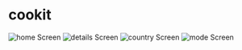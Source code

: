 # cookit

![home Screen](assets/screenshots/photo_3_2025-07-23_14-02-59.jpg)
![details Screen](assets/screenshots/photo_2_2025-07-23_14-02-59.jpg)
![country Screen](assets/screenshots/photo_1_2025-07-23_14-02-59.jpg)
![mode Screen](assets/screenshots/photo_4_2025-07-23_14-02-59.jpg)
